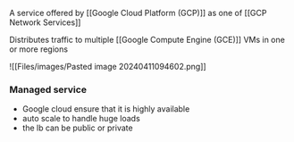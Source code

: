 A service offered by [[Google Cloud Platform (GCP)]] as one of [[GCP Network Services]]

Distributes traffic to multiple [[Google Compute Engine (GCE)]] VMs in one or more regions




![[Files/images/Pasted image 20240411094602.png]]


### Managed service 
* Google cloud ensure that it is highly available 
* auto scale to handle huge loads
* the lb can be public or private